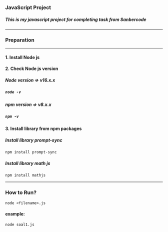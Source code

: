 ### JavaScript Project
##### This is my javascript project for completing task from Sanbercode
___
### Preparation
___

#### 1. Install Node js
#### 2. Check Node js version
##### Node version => v16.x.x
##### `node -v`
##### npm version => v8.x.x
##### `npm -v`

#### 3. Install library from npm packages
##### Install library prompt-sync

`npm install prompt-sync`

##### Install library math js

`npm install mathjs`

---- 
### How to Run?
`node <filename>.js`

#### example:
`node soal1.js`
